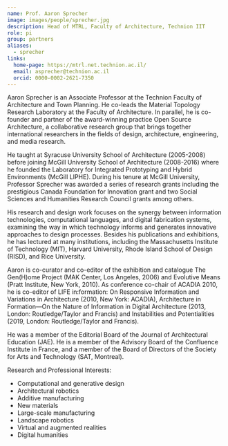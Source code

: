 ```yaml
---
name: Prof. Aaron Sprecher
image: images/people/sprecher.jpg
description: Head of MTRL, Faculty of Architecture, Technion IIT
role: pi
group: partners
aliases:
  - sprecher
links:
  home-page: https://mtrl.net.technion.ac.il/
  email: asprecher@technion.ac.il
  orcid: 0000-0002-2621-7350
---
```



Aaron Sprecher is an Associate Professor at the Technion Faculty of Architecture and Town Planning. He co-leads the Material Topology Research Laboratory at the Faculty of Architecture. In parallel, he is co-founder and partner of the award-winning practice Open Source Architecture, a collaborative research group that brings together international researchers in the fields of design, architecture, engineering, and media research.

He taught at Syracuse University School of Architecture (2005-2008) before joining McGill University School of Architecture (2008-2016) where he founded the Laboratory for Integrated Prototyping and Hybrid Environments (McGill LIPHE). During his tenure at McGill University, Professor Sprecher was awarded a series of research grants including the prestigious Canada Foundation for Innovation grant and two Social Sciences and Humanities Research Council grants among others.

His research and design work focuses on the synergy between information technologies, computational languages, and digital fabrication systems, examining the way in which technology informs and generates innovative approaches to design processes. Besides his publications and exhibitions, he has lectured at many institutions, including the Massachusetts Institute of Technology (MIT), Harvard University, Rhode Island School of Design (RISD), and Rice University.

Aaron is co-curator and co-editor of the exhibition and catalogue The Gen(H)ome Project (MAK Center, Los Angeles, 2006) and Evolutive Means (Pratt Institute, New York, 2010). As conference co-chair of ACADIA 2010, he is co-editor of LIFE in:formation: On Responsive Information and Variations in Architecture (2010, New York: ACADIA), Architecture in Formation—On the Nature of Information in Digital Architecture (2013, London: Routledge/Taylor and Francis) and Instabilities and Potentialities (2019, London: Routledge/Taylor and Francis).

He was a member of the Editorial Board of the Journal of Architectural Education (JAE). He is a member of the Advisory Board of the Confluence Institute in France, and a member of the Board of Directors of the Society for Arts and Technology (SAT, Montreal).			


Research and Professional Interests: 
- Computational and generative design
- Architectural robotics
- Additive manufacturing
- New materials
- Large-scale manufacturing
- Landscape robotics
- Virtual and augmented realities
- Digital humanities			


